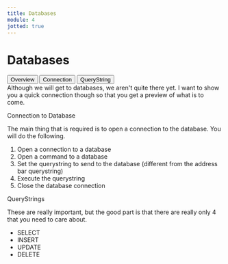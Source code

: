 ```yaml
---
title: Databases
module: 4
jotted: true
---
```


# Databases

<div class="tab">
  <button class="tablinks active" onclick="openTab(event, 'Overview')">Overview</button>
  <button class="tablinks" onclick="openTab(event, 'Connection')">Connection</button>
 <button class="tablinks" onclick="openTab(event, 'QueryString')">QueryString</button>
 
</div>

<div id="Overview" class="tabcontent" style="display:block">
Although we will get to databases, we aren't quite there yet.  I want to show you a quick connection though so that you get a preview of what is to come.
</div>
<div id="Connection" class="tabcontent">
<p>Connection to Database</p>
<p>The main thing that is required is to open a connection to the database.  You will do the following.</p>
<ol>
<li>Open a connection to a database</li>
<li>Open a command to a database</li>
<li>Set the querystring to send to the database (different from the address bar querystring)</li>
<li>Execute the querystring</li>
<li>Close the database connection</li>
</ol>
</div>
<div id="QueryString" class="tabcontent">
<p>QueryStrings</p>
<p>These are really important, but the good part is that there are really only 4 that you need to care about.</p>
<ul>
<li>SELECT</li>
<li>INSERT</li>
<li>UPDATE</li>
<li>DELETE</li>
</ul>
</div>
